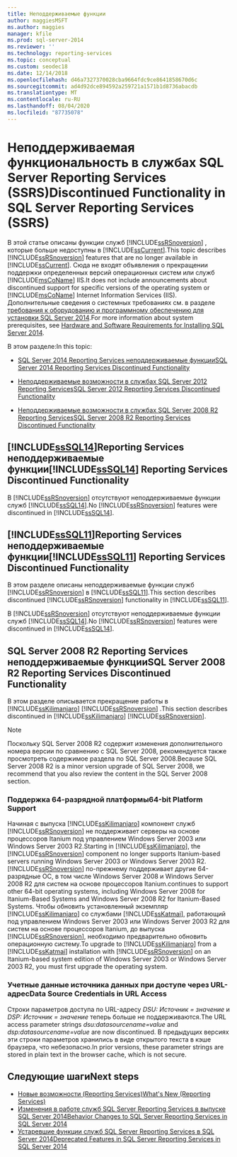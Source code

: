 ```yaml
---
title: Неподдерживаемые функции
author: maggiesMSFT
ms.author: maggies
manager: kfile
ms.prod: sql-server-2014
ms.reviewer: ''
ms.technology: reporting-services
ms.topic: conceptual
ms.custom: seodec18
ms.date: 12/14/2018
ms.openlocfilehash: d46a7327370028cba9664fdc9ce8641858670d6c
ms.sourcegitcommit: ad4d92dce894592a259721a1571b1d8736abacdb
ms.translationtype: MT
ms.contentlocale: ru-RU
ms.lasthandoff: 08/04/2020
ms.locfileid: "87735078"
---
```

# <a name="discontinued-functionality-in-sql-server-reporting-services-ssrs"></a><span data-ttu-id="44dec-102">Неподдерживаемая функциональность в службах SQL Server Reporting Services (SSRS)</span><span class="sxs-lookup"><span data-stu-id="44dec-102">Discontinued Functionality in SQL Server Reporting Services (SSRS)</span></span>

  <span data-ttu-id="44dec-103">В этой статье описаны функции служб [!INCLUDE[ssRSnoversion](../includes/ssrsnoversion-md.md)] , которые больше недоступны в [!INCLUDE[ssCurrent](../includes/sscurrent-md.md)].</span><span class="sxs-lookup"><span data-stu-id="44dec-103">This topic describes [!INCLUDE[ssRSnoversion](../includes/ssrsnoversion-md.md)] features that are no longer available in [!INCLUDE[ssCurrent](../includes/sscurrent-md.md)].</span></span> <span data-ttu-id="44dec-104">Сюда не входят объявления о прекращении поддержки определенных версий операционных систем или служб [!INCLUDE[msCoName](../includes/msconame-md.md)] IIS.</span><span class="sxs-lookup"><span data-stu-id="44dec-104">It does not include announcements about discontinued support for specific versions of the operating system or [!INCLUDE[msCoName](../includes/msconame-md.md)] Internet Information Services (IIS).</span></span> <span data-ttu-id="44dec-105">Дополнительные сведения о системных требованиях см. в разделе [требования к оборудованию и программному обеспечению для установки SQL Server 2014](../sql-server/install/hardware-and-software-requirements-for-installing-sql-server.md).</span><span class="sxs-lookup"><span data-stu-id="44dec-105">For more information about system prerequisites, see [Hardware and Software Requirements for Installing SQL Server 2014](../sql-server/install/hardware-and-software-requirements-for-installing-sql-server.md).</span></span>  
  
 <span data-ttu-id="44dec-106">В этом разделе:</span><span class="sxs-lookup"><span data-stu-id="44dec-106">In this topic:</span></span>  
  
- [<span data-ttu-id="44dec-107">SQL Server 2014 Reporting Services неподдерживаемые функции</span><span class="sxs-lookup"><span data-stu-id="44dec-107">SQL Server 2014 Reporting Services Discontinued Functionality</span></span>](#bkmk_sql14)  
  
- [<span data-ttu-id="44dec-108">Неподдерживаемые возможности в службах SQL Server 2012 Reporting Services</span><span class="sxs-lookup"><span data-stu-id="44dec-108">SQL Server 2012 Reporting Services Discontinued Functionality</span></span>](#bkmk_rc0)  
  
- [<span data-ttu-id="44dec-109">Неподдерживаемые возможности в службах SQL Server 2008 R2 Reporting Services</span><span class="sxs-lookup"><span data-stu-id="44dec-109">SQL Server 2008 R2 Reporting Services Discontinued Functionality</span></span>](#bkmk_kj)  
  
##  <a name="sssql14-reporting-services-discontinued-functionality"></a><a name="bkmk_sql14"></a><span data-ttu-id="44dec-110">[!INCLUDE[ssSQL14](../includes/sssql14-md.md)]Reporting Services неподдерживаемые функции</span><span class="sxs-lookup"><span data-stu-id="44dec-110">[!INCLUDE[ssSQL14](../includes/sssql14-md.md)] Reporting Services Discontinued Functionality</span></span>

 <span data-ttu-id="44dec-111">В [!INCLUDE[ssRSnoversion](../includes/ssrsnoversion-md.md)] отсутствуют неподдерживаемые функции служб [!INCLUDE[ssSQL14](../includes/sssql14-md.md)].</span><span class="sxs-lookup"><span data-stu-id="44dec-111">No [!INCLUDE[ssRSnoversion](../includes/ssrsnoversion-md.md)] features were discontinued in [!INCLUDE[ssSQL14](../includes/sssql14-md.md)].</span></span>  
  
##  <a name="sssql11-reporting-services-discontinued-functionality"></a><a name="bkmk_rc0"></a><span data-ttu-id="44dec-112">[!INCLUDE[ssSQL11](../includes/sssql11-md.md)]Reporting Services неподдерживаемые функции</span><span class="sxs-lookup"><span data-stu-id="44dec-112">[!INCLUDE[ssSQL11](../includes/sssql11-md.md)] Reporting Services Discontinued Functionality</span></span>

 <span data-ttu-id="44dec-113">В этом разделе описаны неподдерживаемые функции служб [!INCLUDE[ssRSnoversion](../includes/ssrsnoversion-md.md)] в [!INCLUDE[ssSQL11](../includes/sssql11-md.md)].</span><span class="sxs-lookup"><span data-stu-id="44dec-113">This section describes discontinued [!INCLUDE[ssRSnoversion](../includes/ssrsnoversion-md.md)] functionality in [!INCLUDE[ssSQL11](../includes/sssql11-md.md)].</span></span>  
  
 <span data-ttu-id="44dec-114">В [!INCLUDE[ssRSnoversion](../includes/ssrsnoversion-md.md)] отсутствуют неподдерживаемые функции служб [!INCLUDE[ssSQL14](../includes/sssql14-md.md)].</span><span class="sxs-lookup"><span data-stu-id="44dec-114">No [!INCLUDE[ssRSnoversion](../includes/ssrsnoversion-md.md)] features were discontinued in [!INCLUDE[ssSQL14](../includes/sssql14-md.md)].</span></span>  
  
##  <a name="sql-server-2008-r2-reporting-services-discontinued-functionality"></a><a name="bkmk_kj"></a><span data-ttu-id="44dec-115">SQL Server 2008 R2 Reporting Services неподдерживаемые функции</span><span class="sxs-lookup"><span data-stu-id="44dec-115">SQL Server 2008 R2 Reporting Services Discontinued Functionality</span></span>

 <span data-ttu-id="44dec-116">В этом разделе описывается прекращение работы в [!INCLUDE[ssKilimanjaro](../includes/sskilimanjaro-md.md)] [!INCLUDE[ssRSnoversion](../includes/ssrsnoversion-md.md)] .</span><span class="sxs-lookup"><span data-stu-id="44dec-116">This section describes discontinued in [!INCLUDE[ssKilimanjaro](../includes/sskilimanjaro-md.md)] [!INCLUDE[ssRSnoversion](../includes/ssrsnoversion-md.md)].</span></span>  
  
> [!NOTE]  
> <span data-ttu-id="44dec-117">Поскольку SQL Server 2008 R2 содержит изменения дополнительного номера версии по сравнению с SQL Server 2008, рекомендуется также просмотреть содержимое раздела по SQL Server 2008.</span><span class="sxs-lookup"><span data-stu-id="44dec-117">Because SQL Server 2008 R2 is a minor version upgrade of SQL Server 2008, we recommend that you also review the content in the SQL Server 2008 section.</span></span>
  
### <a name="64-bit-platform-support"></a><span data-ttu-id="44dec-118">Поддержка 64-разрядной платформы</span><span class="sxs-lookup"><span data-stu-id="44dec-118">64-bit Platform Support</span></span>

 <span data-ttu-id="44dec-119">Начиная с выпуска [!INCLUDE[ssKilimanjaro](../includes/sskilimanjaro-md.md)] компонент служб [!INCLUDE[ssRSnoversion](../includes/ssrsnoversion-md.md)] не поддерживает серверы на основе процессоров Itanium под управлением Windows Server 2003 или Windows Server 2003 R2.</span><span class="sxs-lookup"><span data-stu-id="44dec-119">Starting in [!INCLUDE[ssKilimanjaro](../includes/sskilimanjaro-md.md)], the [!INCLUDE[ssRSnoversion](../includes/ssrsnoversion-md.md)] component no longer supports Itanium-based servers running Windows Server 2003 or Windows Server 2003 R2.</span></span> [!INCLUDE[ssRSnoversion](../includes/ssrsnoversion-md.md)] <span data-ttu-id="44dec-120">по-прежнему поддерживает другие 64-разрядные ОС, в том числе Windows Server 2008 и Windows Server 2008 R2 для систем на основе процессоров Itanium.</span><span class="sxs-lookup"><span data-stu-id="44dec-120">continues to support other 64-bit operating systems, including Windows Server 2008 for Itanium-Based Systems and Windows Server 2008 R2 for Itanium-Based Systems.</span></span> <span data-ttu-id="44dec-121">Чтобы обновить установленный экземпляр [!INCLUDE[ssKilimanjaro](../includes/sskilimanjaro-md.md)] со службами [!INCLUDE[ssKatmai](../includes/sskatmai-md.md)], работающий под управлением Windows Server 2003 или Windows Server 2003 R2 для систем на основе процессоров Itanium, до выпуска [!INCLUDE[ssRSnoversion](../includes/ssrsnoversion-md.md)], необходимо предварительно обновить операционную систему.</span><span class="sxs-lookup"><span data-stu-id="44dec-121">To upgrade to [!INCLUDE[ssKilimanjaro](../includes/sskilimanjaro-md.md)] from a [!INCLUDE[ssKatmai](../includes/sskatmai-md.md)] installation with [!INCLUDE[ssRSnoversion](../includes/ssrsnoversion-md.md)] on an Itanium-based system edition of Windows Server 2003 or Windows Server 2003 R2, you must first upgrade the operating system.</span></span>  
  
### <a name="data-source-credentials-in-url-access"></a><span data-ttu-id="44dec-122">Учетные данные источника данных при доступе через URL-адрес</span><span class="sxs-lookup"><span data-stu-id="44dec-122">Data Source Credentials in URL Access</span></span>

 <span data-ttu-id="44dec-123">Строки параметров доступа по URL-адресу *DSU: Источник = значение* и *DSP: Источник = значение* теперь больше не поддерживаются.</span><span class="sxs-lookup"><span data-stu-id="44dec-123">The URL access parameter strings *dsu:datasourcename=value* and *dsp:datasourcename=value* are now discontinued.</span></span> <span data-ttu-id="44dec-124">В предыдущих версиях эти строки параметров хранились в виде открытого текста в кэше браузера, что небезопасно.</span><span class="sxs-lookup"><span data-stu-id="44dec-124">In prior versions, these parameter strings are stored in plain text in the browser cache, which is not secure.</span></span>  
  
## <a name="next-steps"></a><span data-ttu-id="44dec-125">Следующие шаги</span><span class="sxs-lookup"><span data-stu-id="44dec-125">Next steps</span></span>

 - [<span data-ttu-id="44dec-126">Новые возможности &#40;Reporting Services&#41;</span><span class="sxs-lookup"><span data-stu-id="44dec-126">What's New &#40;Reporting Services&#41;</span></span>](what-s-new-reporting-services.md)
 - [<span data-ttu-id="44dec-127">Изменения в работе служб SQL Server Reporting Services в выпуске SQL Server 2014</span><span class="sxs-lookup"><span data-stu-id="44dec-127">Behavior Changes to SQL Server Reporting Services  in SQL Server 2014</span></span>](behavior-changes-to-sql-server-reporting-services-in-sql-server-2016.md)
 - [<span data-ttu-id="44dec-128">Устаревшие функции служб SQL Server Reporting Services в SQL Server 2014</span><span class="sxs-lookup"><span data-stu-id="44dec-128">Deprecated Features in SQL Server Reporting Services in SQL Server 2014</span></span>](deprecated-features-in-sql-server-reporting-services-ssrs.md)